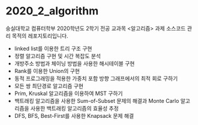 # 2020_2_algorithm

숭실대학교 컴퓨터학부 2020학년도 2학기 전공 교과목 <알고리즘> 과제 소스코드 관리 목적의 레포지토리입니다.

- linked list를 이용한 트리 구조 구현
- 정렬 알고리즘 구현 및 시간 복잡도 분석
- 개방주소 방법과 체이닝 방법을 사용한 해시테이블 구현
- Rank를 이용한 Union의 구현
- 동적 프로그래밍을 적용한 가중치 포함 방향 그래프에서의 최적 회로 구하기
- 모든 쌍 최단경로 알고리즘 구현
- Prim, Kruskal 알고리즘을 이용하여 MST 구하기
- 백트래킹 알고리즘을 사용한 Sum-of-Subset 문제의 해결과 Monte Carlo 알고리즘을 사용한 백트래킹 알고리즘의 효율성 추정
- DFS, BFS, Best-First를 사용한 Knapsack 문제 해결
 
